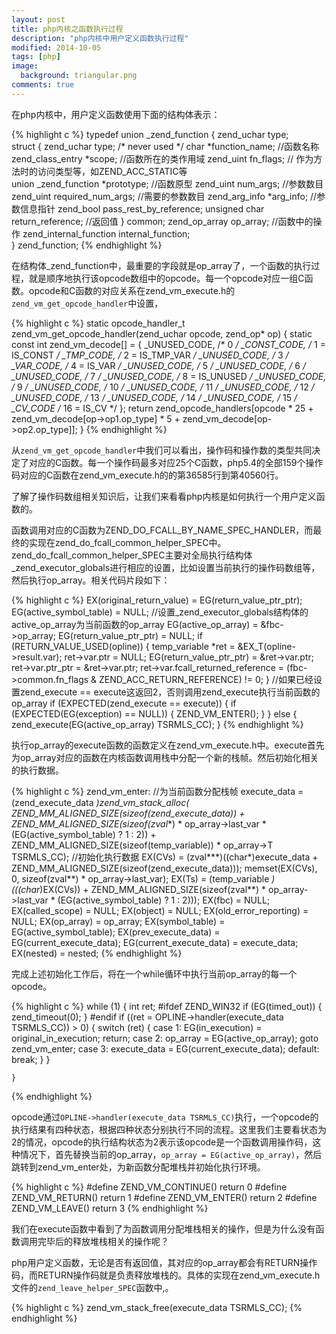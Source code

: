 ```yaml
---
layout: post
title: php内核之函数执行过程
description: "php内核中用户定义函数执行过程"
modified: 2014-10-05
tags: [php]
image:
  background: triangular.png
comments: true
---
```


在php内核中，用户定义函数使用下面的结构体表示：

{% highlight c %}
typedef union _zend_function {
    zend_uchar type;    
    struct {
        zend_uchar type;  /* never used */
        char *function_name;    //函数名称
        zend_class_entry *scope; //函数所在的类作用域
        zend_uint fn_flags;     // 作为方法时的访问类型等，如ZEND_ACC_STATIC等  
        union _zend_function *prototype; //函数原型
        zend_uint num_args;     //参数数目
        zend_uint required_num_args; //需要的参数数目
        zend_arg_info *arg_info;  //参数信息指针
        zend_bool pass_rest_by_reference;
        unsigned char return_reference;  //返回值 
    } common; 
    zend_op_array op_array;   //函数中的操作
    zend_internal_function internal_function;  
} zend_function;
{% endhighlight  %}

在结构体_zend_function中，最重要的字段就是op_array了，一个函数的执行过程，就是顺序地执行该opcode数组中的opcode。每一个opcode对应一组C函数。opcode和C函数的对应关系在zend_vm_execute.h的`zend_vm_get_opcode_handler`中设置，

{% highlight c %}
static opcode_handler_t zend_vm_get_opcode_handler(zend_uchar opcode, zend_op* op)
{
        static const int zend_vm_decode[] = {
            _UNUSED_CODE, /* 0              */
            _CONST_CODE,  /* 1 = IS_CONST   */
            _TMP_CODE,    /* 2 = IS_TMP_VAR */
            _UNUSED_CODE, /* 3              */
            _VAR_CODE,    /* 4 = IS_VAR     */
            _UNUSED_CODE, /* 5              */
            _UNUSED_CODE, /* 6              */
            _UNUSED_CODE, /* 7              */
            _UNUSED_CODE, /* 8 = IS_UNUSED  */
            _UNUSED_CODE, /* 9              */
            _UNUSED_CODE, /* 10             */
            _UNUSED_CODE, /* 11             */
            _UNUSED_CODE, /* 12             */
            _UNUSED_CODE, /* 13             */
            _UNUSED_CODE, /* 14             */
            _UNUSED_CODE, /* 15             */
            _CV_CODE      /* 16 = IS_CV     */
        };
        return zend_opcode_handlers[opcode * 25 
                + zend_vm_decode[op->op1.op_type] * 5 
                + zend_vm_decode[op->op2.op_type]];
}
{% endhighlight  %}

从`zend_vm_get_opcode_handler`中我们可以看出，操作码和操作数的类型共同决定了对应的C函数。每一个操作码最多对应25个C函数，php5.4的全部159个操作码对应的C函数在zend_vm_execute.h的的第36585行到第40560行。

了解了操作码数组相关知识后，让我们来看看php内核是如何执行一个用户定义函数的。

函数调用对应的C函数为ZEND_DO_FCALL_BY_NAME_SPEC_HANDLER，而最终的实现在zend_do_fcall_common_helper_SPEC中。zend_do_fcall_common_helper_SPEC主要对全局执行结构体_zend_executor_globals进行相应的设置，比如设置当前执行的操作码数组等，然后执行op_array。相关代码片段如下：

{% highlight c %}
EX(original_return_value) = EG(return_value_ptr_ptr);
EG(active_symbol_table) = NULL;
//设置_zend_executor_globals结构体的active_op_array为当前函数的op_array
EG(active_op_array) = &fbc->op_array;
EG(return_value_ptr_ptr) = NULL;
if (RETURN_VALUE_USED(opline)) {
    temp_variable *ret = &EX_T(opline->result.var);
    ret->var.ptr = NULL;
    EG(return_value_ptr_ptr) = &ret->var.ptr;
    ret->var.ptr_ptr = &ret->var.ptr;
    ret->var.fcall_returned_reference = (fbc->common.fn_flags & ZEND_ACC_RETURN_REFERENCE) != 0;
}
//如果已经设置zend_execute == execute这返回2，否则调用zend_execute执行当前函数的op_array
if (EXPECTED(zend_execute == execute)) {
    if (EXPECTED(EG(exception) == NULL)) {
        ZEND_VM_ENTER();
    } 
} else {
    zend_execute(EG(active_op_array) TSRMLS_CC);
} 
{% endhighlight  %}

执行op_array的execute函数的函数定义在zend_vm_execute.h中。execute首先为op_array对应的函数在内核函数调用栈中分配一个新的栈帧。然后初始化相关的执行数据。

{% highlight c %}
zend_vm_enter:
    //为当前函数分配栈帧
    execute_data = (zend_execute_data *)zend_vm_stack_alloc(
        ZEND_MM_ALIGNED_SIZE(sizeof(zend_execute_data)) +
        ZEND_MM_ALIGNED_SIZE(sizeof(zval**) * op_array->last_var * (EG(active_symbol_table) ? 1 : 2)) +
        ZEND_MM_ALIGNED_SIZE(sizeof(temp_variable)) * op_array->T TSRMLS_CC);
	 //初始化执行数据
    EX(CVs) = (zval***)((char*)execute_data + ZEND_MM_ALIGNED_SIZE(sizeof(zend_execute_data)));
    memset(EX(CVs), 0, sizeof(zval**) * op_array->last_var);
    EX(Ts) = (temp_variable *)(((char*)EX(CVs)) + ZEND_MM_ALIGNED_SIZE(sizeof(zval**) * op_array->last_var *
(EG(active_symbol_table) ? 1 : 2)));
    EX(fbc) = NULL;
    EX(called_scope) = NULL;
    EX(object) = NULL;
    EX(old_error_reporting) = NULL;
    EX(op_array) = op_array;
    EX(symbol_table) = EG(active_symbol_table);
    EX(prev_execute_data) = EG(current_execute_data);
    EG(current_execute_data) = execute_data;
    EX(nested) = nested;
{% endhighlight  %}

完成上述初始化工作后，将在一个while循环中执行当前op_array的每一个opcode。

{% highlight c %}
    while (1) {
        int ret;
#ifdef ZEND_WIN32
        if (EG(timed_out)) {
            zend_timeout(0);
        }
#endif
        if ((ret = OPLINE->handler(execute_data TSRMLS_CC)) > 0) {
            switch (ret) {
                case 1:
                    EG(in_execution) = original_in_execution;
                    return;
                case 2:
                    op_array = EG(active_op_array);
                    goto zend_vm_enter;
                case 3:
                    execute_data = EG(current_execute_data);
                default:
                    break;
            }
        }

    }
{% endhighlight  %}

opcode通过`OPLINE->handler(execute_data TSRMLS_CC)`执行，一个opcode的执行结果有四种状态，根据四种状态分别执行不同的流程。这里我们主要看状态为2的情况，opcode的执行结构状态为2表示该opcode是一个函数调用操作码，这种情况下，首先替换当前的op_array，`op_array = EG(active_op_array)`，然后跳转到zend_vm_enter处，为新函数分配堆栈并初始化执行环境。

{% highlight c %}
#define ZEND_VM_CONTINUE()         return 0
#define ZEND_VM_RETURN()           return 1
#define ZEND_VM_ENTER()            return 2
#define ZEND_VM_LEAVE()            return 3
{% endhighlight  %}

我们在execute函数中看到了为函数调用分配堆栈相关的操作，但是为什么没有函数调用完毕后的释放堆栈相关的操作呢？

php用户定义函数，无论是否有返回值，其对应的op_array都会有RETURN操作码，而RETURN操作码就是负责释放堆栈的。具体的实现在zend_vm_execute.h文件的`zend_leave_helper_SPEC`函数中,。

{% highlight c %}
zend_vm_stack_free(execute_data TSRMLS_CC);
{% endhighlight  %}






